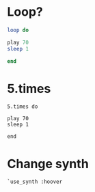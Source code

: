 # Loop?
```ruby
loop do

play 70
sleep 1

end
```

# 5.times

```
5.times do

play 70
sleep 1

end
```

# Change synth

```
`use_synth :hoover
```
